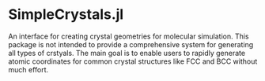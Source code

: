 # SimpleCrystals.jl

<!-- [![CI](https://ci.appveyor.com/project/ejmeitz/SimpleCrystals.jl/branch/master)]()
[![Latest release](https://img.shields.io/github/release/ejmeitz/SimpleCrystals.jl.svg)](https://github.com/ejmeitz/SimpleCrystals.jl/releases/latest)
[![License](https://img.shields.io/badge/license-MIT-green.svg)](https://github.com/ejmeitz/SimpleCrystals.jl/blob/master/LICENSE.md) -->

 An interface for creating crystal geometries for molecular simulation. This package is not intended to provide a comprehensive system for generating all types of crstyals. The main goal is to enable users to rapidly generate atomic coordinates for common crystal structures like FCC and BCC without much effort.
